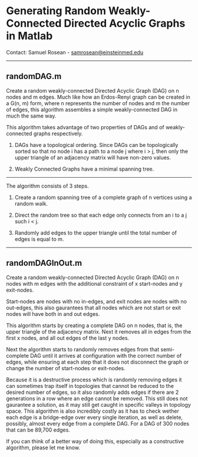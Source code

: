 # Generating Random Weakly-Connected Directed Acyclic Graphs in Matlab
Contact: Samuel Rosean - samrosean@einsteinmed.edu

----
## randomDAG.m 

Create a random weakly-connected Directed Acyclic Graph (DAG) on n nodes and m edges. Much like how an Erdos-Renyi graph can be created in a G(n, m) form, where n represents the number of nodes and m the number of edges, this algorithm assembles a simple weakly-connected DAG in much the same way.

This algorithm takes advantage of two properties of DAGs and of weakly-connected graphs respectively.

1. DAGs have a topological ordering. Since DAGs can be topologically sorted so that no node i has a path to a node j where i > j, then only the upper triangle
of an adjacency matrix will have non-zero values.

2. Weakly Connected Graphs have a minimal spanning tree.

--- ---

The algorithm consists of 3 steps. 

1. Create a random spanning tree of a complete graph of n vertices using a random walk.

2. Direct the random tree so that each edge only connects from an i to a j such i < j.

3. Randomly add edges to the upper triangle until the total number of edges is equal to m.

----
## randomDAGInOut.m 

Create a random weakly-connected Directed Acyclic Graph (DAG) on n nodes with m edges with the additional constraint of x start-nodes and y exit-nodes.

Start-nodes are nodes with no in-edges, and exit nodes are nodes with no out-edges, this also gaurantees that all nodes which are not start or exit nodes will have both in and out edges.

This algorithm starts by creating a complete DAG on n nodes, that is, the upper triangle of the adjacency matrix. Next it removes all in edges from the first x nodes, and all out edges of the last y nodes.

Next the algorithm starts to randomly removes edges from that semi-complete DAG until it arrives at configuration with the correct number of edges, while ensuring at each step that it does not disconnect the graph or change the number of start-nodes or exit-nodes.

Because it is a destructive process which is randomly removing edges it can sometimes trap itself in topologies that cannot be reduced to the desired number of edges, so it
also randomly adds edges if there are 2 generations in a row where an edge cannot be removed. This still does not gaurantee a solution, as it may still get caught in specific valleys in topology space. This algorithm is also incredibly costly as it has to check wether each edge is a bridge-edge over every single iteration, as well as delete, possibly, almost every edge from a complete DAG. For a DAG of 300 nodes that can be 89,700 edges.

If you can think of a better way of doing this, especially as a constructive algorithm, please let me know. 
